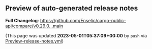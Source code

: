## Preview of auto-generated release notes
<!-- Release notes generated using configuration in .github/release.yml at main -->



**Full Changelog**: https://github.com/Enselic/cargo-public-api/compare/v0.29.0...main


(This page was updated **2023-05-01T05:37:09+00:00** by `push` via [Preview-release-notes.yml](https://github.com/Enselic/cargo-public-api/actions/runs/4848816592))
